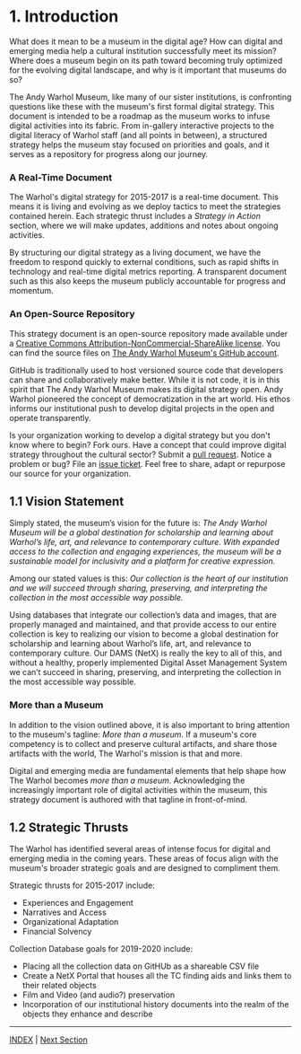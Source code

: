 # 1. Introduction

What does it mean to be a museum in the digital age? How can digital and emerging media help a cultural institution successfully meet its mission? Where does a museum begin on its path toward becoming truly optimized for the evolving digital landscape, and why is it important that museums do so?

The Andy Warhol Museum, like many of our sister institutions, is confronting questions like these with the museum's first formal digital strategy. This document is intended to be a roadmap as the museum works to infuse digital activities into its fabric. From in-gallery interactive projects to the digital literacy of Warhol staff (and all points in between), a structured strategy helps the museum stay focused on priorities and goals, and it serves as a repository for progress along our journey.

### A Real-Time Document

The Warhol's digital strategy for 2015-2017 is a real-time document. This means it is living and evolving as we deploy tactics to meet the strategies contained herein. Each strategic thrust includes a *Strategy in Action* section, where we will make updates, additions and notes about ongoing activities.

By structuring our digital strategy as a living document, we have the freedom to respond quickly to external conditions, such as rapid shifts in technology and real-time digital metrics reporting. A transparent document such as this also keeps the museum publicly accountable for progress and momentum.

### An Open-Source Repository

This strategy document is an open-source repository made available under a [Creative Commons Attribution-NonCommercial-ShareAlike license](http://creativecommons.org/licenses/by-nc-sa/4.0/). You can find the source files on [The Andy Warhol Museum's GitHub account](https://github.com/thewarholmuseum/digital-strategy).

GitHub is traditionally used to host versioned source code that developers can share and collaboratively make better. While it is not code, it is in this spirit that The Andy Warhol Museum makes its digital strategy open. Andy Warhol pioneered the concept of democratization in the art world. His ethos informs our institutional push to develop digital projects in the open and operate transparently.

Is your organization working to develop a digital strategy but you don't know where to begin? Fork ours. Have a concept that could improve digital strategy throughout the cultural sector? Submit a [pull request](https://github.com/thewarholmuseum/digital-strategy/pulls). Notice a problem or bug? File an [issue ticket](https://github.com/thewarholmuseum/digital-strategy/issues). Feel free to share, adapt or repurpose our source for your organization. 

## 1.1 Vision Statement

Simply stated, the museum’s vision for the future is: *The Andy Warhol Museum will be a global destination for scholarship and learning about Warhol’s life, art, and relevance to contemporary culture. With expanded access to the collection and engaging experiences, the museum will be a sustainable model for inclusivity and a platform for creative expression.* 

Among our stated values is this: *Our collection is the heart of our institution and we will succeed through sharing, preserving, and interpreting the collection in the most accessible way possible.* 

Using databases that integrate our collection’s data and images, that are properly managed and maintained, and that provide access to our entire collection is key to realizing our vision to become a global destination for scholarship and learning about Warhol’s life, art, and relevance to contemporary culture. Our DAMS (NetX) is really the key to all of this, and without a healthy, properly implemented Digital Asset Management System we can’t succeed in sharing, preserving, and interpreting the collection in the most accessible way possible. 

### More than a Museum

In addition to the vision outlined above, it is also important to bring attention to the museum's tagline: *More than a museum*. If a museum's core competency is to collect and preserve cultural artifacts, and share those artifacts with the world, The Warhol's mission is that and more.

Digital and emerging media are fundamental elements that help shape how The Warhol becomes *more than a museum*. Acknowledging the increasingly important role of digital activities within the museum, this strategy document is authored with that tagline in front-of-mind.

## 1.2 Strategic Thrusts

The Warhol has identified several areas of intense focus for digital and emerging media in the coming years. These areas of focus align with the museum's broader strategic goals and are designed to compliment them.

Strategic thrusts for 2015-2017 include:

* Experiences and Engagement
* Narratives and Access
* Organizational Adaptation
* Financial Solvency

Collection Database goals for 2019-2020 include:

* Placing all the collection data on GitHUb as a shareable CSV file
* Create a NetX Portal that houses all the TC finding aids and links them to their related objects
* Film and Video (and audio?) preservation
* Incorporation of our institutional history documents into the realm of the objects they enhance and describe

-----

[INDEX](index.md) | [Next Section](02_Experiences_and_Engagement.md)



